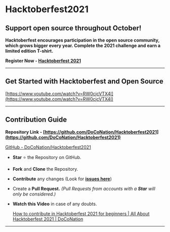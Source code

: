 # Hacktoberfest2021
## **Support open source throughout October!**

**Hacktoberfest encourages participation in the open source community, which grows bigger every year. Complete the 2021 challenge and earn a limited edition T-shirt.**

**Register Now - [Hacktoberfest 2021](https://hacktoberfest.digitalocean.com/)**

---

## Get Started with Hacktoberfest and Open Source

[https://www.youtube.com/watch?v=RW0cjcVTX4I](https://www.youtube.com/watch?v=RW0cjcVTX4I)

---

## Contribution Guide

**Repository Link - [https://github.com/DoCoNation/Hacktoberfest2021](https://github.com/DoCoNation/Hacktoberfest2021)**

[GitHub - DoCoNation/Hacktoberfest2021](https://github.com/DoCoNation/Hacktoberfest2021)

- **Star** ⭐ the Repository on GitHub.
- **Fork** and **Clone** the Repository.
- **Contribute** any changes (Look for [**issues here**](https://github.com/DoCoNation/Hacktoberfest2021/issues))
- Create a **Pull Request.** *(Pull Requests from accounts with a **Star** will only be considered.)*
- **Watch this Video** in case of any doubts.
    
    [How to contribute in Hacktoberfest 2021 for beginners | All About Hacktoberfest 2021 | DoCoNation](https://youtu.be/RW0cjcVTX4I)
    

---